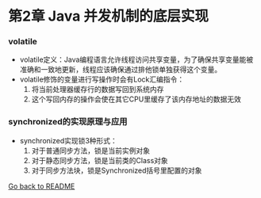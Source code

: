 # 第2章 Java 并发机制的底层实现

### volatile
  * volatile定义：Java编程语言允许线程访问共享变量，为了确保共享变量能被准确和一致地更新，线程应该确保通过排他锁单独获得这个变量。 
  * volatile修饰的变量进行写操作时会有Lock汇编指令： 
    1. 将当前处理器缓存行的数据写回到系统内存
    2. 这个写回内存的操作会使在其它CPU里缓存了该内存地址的数据无效

### synchronized的实现原理与应用
 * synchronized实现锁3种形式：
    1. 对于普通同步方法，锁是当前实例对象
    2. 对于静态同步方法，锁是当前类的Class对象
    3. 对于同步方法块，锁是Synchronized括号里配置的对象
    
    
    
 
 
 
 
 [Go back to README](README.md)
